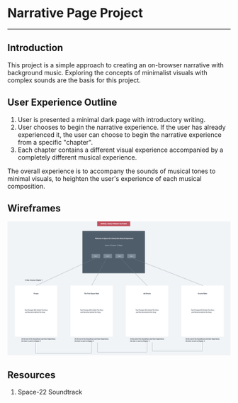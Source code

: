 # Narrative Page Project
---
## Introduction
This project is a simple approach to creating an on-browser narrative with background music. Exploring the concepts of minimalist visuals with complex sounds are the basis for this project.

## User Experience Outline
1. User is presented a minimal dark page with introductory writing.
2. User chooses to begin the narrative experience. If the user has already experienced it, the user can choose to begin the narrative experience from a specific "chapter".
3. Each chapter contains a different visual experience accompanied by a completely different musical experience.

The overall experience is to accompany the sounds of musical tones to minimal visuals, to heighten the user's experience of each musical composition.

## Wireframes 
![WireframeIntro](media/wireframes/wireframeintro.png)

## Resources
1. Space-22 Soundtrack


